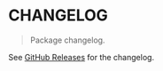 # CHANGELOG

> Package changelog.

See [GitHub Releases](https://github.com/stdlib-js/array-base-group-values/releases) for the changelog.